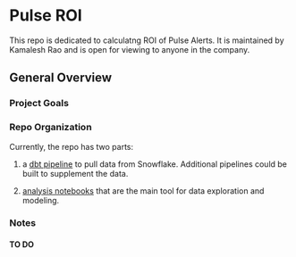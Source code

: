 # Pulse ROI

This repo is dedicated to calculatng ROI of Pulse Alerts. It is maintained by Kamalesh Rao and is open for viewing to anyone in the company.

## General Overview

### Project Goals



### Repo Organization

Currently, the repo has two parts: 

1) a [dbt pipeline](https://github.com/komodokamalesh/Pulse_ROI/tree/main/dbt) to pull  data from Snowflake. Additional pipelines could be built to supplement the data. 

1) [analysis notebooks](https://github.com/komodokamalesh/Pulse_ROI/tree/main/analysis) that are the main tool for data exploration and modeling. 

### Notes

#### TO DO



